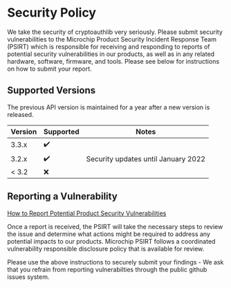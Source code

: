 # Security Policy

We take the security of cryptoauthlib very seriously. Please submit security vulnerabilities to
the Microchip Product Security Incident Response Team (PSIRT) which is responsible for receiving
and responding to reports of potential security vulnerabilities in our products, as well as in 
any related hardware, software, firmware, and tools. Please see below for instructions on how
to submit your report.

## Supported Versions

The previous API version is maintained for a year after a new version is released.

| Version | Supported          | Notes |
| ------- | ------------------ | ----- |
| 3.3.x   | :heavy_check_mark: |       |
| 3.2.x   | :heavy_check_mark: | Security updates until January 2022 |
| < 3.2   | :x:                |       |

## Reporting a Vulnerability

[How to Report Potential Product Security Vulnerabilities](https://www.microchip.com/design-centers/embedded-security/how-to-report-potential-product-security-vulnerabilities)

Once a report is received, the PSIRT will take the necessary steps to review the issue
and determine what actions might be required to address any potential impacts to our products.
Microchip PSIRT follows a coordinated vulnerability responsible disclosure policy that is available
for review.

Please use the above instructions to securely submit your findings - We ask that you refrain from 
reporting vulnerabilties through the public github issues system.
